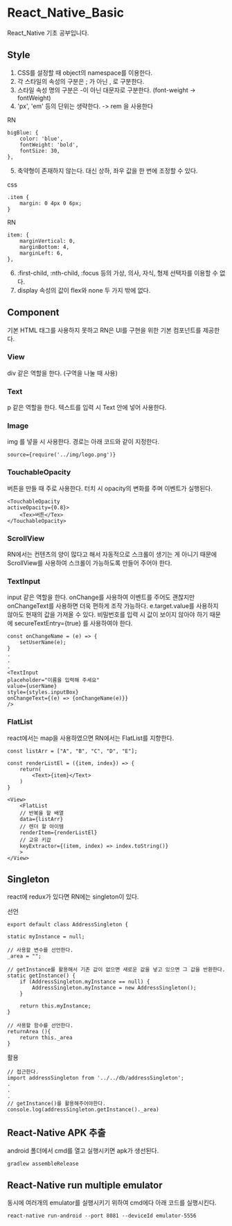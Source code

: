 # React_Native_Basic
React_Native 기초 공부입니다.



## Style
1. CSS를 설정할 때 object의 namespace를 이용한다.
2. 각 스타일의 속성의 구분은 ; 가 아닌 , 로 구분한다.
3. 스타일 속성 명의 구분은 -이 아닌 대문자로 구분한다. (font-weight  -> fontWeight)
4. 'px', 'em' 등의 단위는 생략한다. -> rem 을 사용한다

RN

    bigBlue: {
        color: 'blue',
        fontWeight: 'bold',
        fontSize: 30,
    },

5. 축약형이 존재하지 않는다. 대신 상하, 좌우 값을 한 번에 조정할 수 있다.

css

    .item {
        margin: 0 4px 0 6px; 
    }

RN

    item: {
        marginVertical: 0,
        marginBottom: 4,
        marginLeft: 6,
    },

6. :first-child, :nth-child, :focus 등의 가상, 의사, 자식, 형제 선택자를 이용할 수 없다.
7. display 속성의 값이 flex와 none 두 가지 밖에 없다.

## Component
기본 HTML 태그를 사용하지 못하고 RN은 UI를 구현을 위한 기본 컴포넌트를 제공한다.


### View
div 같은 역할을 한다. (구역을 나눌 때 사용)

### Text 
p 같은 역할을 한다. 텍스트를 입력 시 Text 안에 넣어 사용한다.

### Image
img 를 넣을 시 사용한다.
경로는 아래 코드와 같이 지정한다.

    source={require('../img/logo.png')}

### TouchableOpacity
버튼을 만들 때 주로 사용한다.
터치 시 opacity의 변화를 주며 이벤트가 실행된다.

    <TouchableOpacity
    activeOpacity={0.8}>
        <Tex>버튼</Tex>
    </TouchableOpacity>

### ScrollView
RN에서는 컨텐츠의 양이 많다고 해서 자동적으로 스크롤이 생기는 게 
아니기 때문에 ScrollView를 사용하여 스크롤이 가능하도록 만들어 주어야 한다.

### TextInput
input 같은 역할을 한다.
onChange를 사용하여 이벤트를 주어도 괜찮지만 onChangeText를 사용하면 더욱 편하게 
조작 가능하다. e.target.value를 사용하지 않아도 현재의 값을 가져올 수 있다.
비밀번호를 입력 시 값이 보이지 않아야 하기 때문에
secureTextEntry={true} 를 사용하여야 한다.

    const onChangeName = (e) => {
        setUserName(e);
    }
    .
    .
    .
    <TextInput 
    placeholder="이름을 입력해 주세요"
    value={userName}
    style={styles.inputBox}
    onChangeText={(e) => {onChangeName(e)}}
    />

### FlatList 
react에서는 map을 사용하였으면 RN에서는 FlatList를 지향한다.

    const listArr = ["A", "B", "C", "D", "E"];

    const renderListEl = ({item, index}) => {
        return(
            <Text>{item}</Text>
        )
    }

    <View>
        <FlatList
        // 반복을 할 배열
        data={listArr}
        // 렌더 할 아이템
        renderItem={renderListEl}
        // 교유 키값
        keyExtractor={(item, index) => index.toString()}
        >
    </View>

## Singleton
react에 redux가 있다면 RN에는 singleton이 있다.             

선언

    export default class AddressSingleton {

    static myInstance = null;

    // 사용할 변수를 선언한다.
    _area = "";

    // getInstance를 활용해서 기존 값이 없으면 새로운 값을 넣고 있으면 그 값을 반환한다.
    static getInstance() {
        if (AddressSingleton.myInstance == null) {
            AddressSingleton.myInstance = new AddressSingleton();
        }
     
        return this.myInstance;
    }

    // 사용할 함수를 선언한다.
    returnArea (){
        return this._area
    }

활용

    // 접근한다.
    import addressSingleton from '../../db/addressSingleton';
    .
    .
    .
    // getInstance()를 활용해주어야한다.
    console.log(addressSingleton.getInstance()._area)


##  React-Native APK 추출
android 폴더에서 cmd를 열고 실행시키면 apk가 생선된다.

    gradlew assembleRelease

## React-Native run multiple emulator
동시에 여러개의 emulator를 실행시키기 위하여 cmd에다 아래 코드를 실행시킨다.

    react-native run-android --port 8081 --deviceId emulator-5556
    